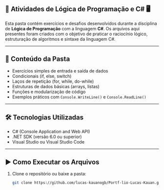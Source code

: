 ## 🧠 Atividades de Lógica de Programação e C# 🖥️

Esta pasta contém exercícios e desafios desenvolvidos durante a disciplina de **Lógica de Programação** com a linguagem **C#**. Os arquivos aqui presentes foram criados com o objetivo de praticar o raciocínio lógico, estruturação de algoritmos e sintaxe da linguagem C#.

---

## 📂 Conteúdo da Pasta

- Exercícios simples de entrada e saída de dados
- Condicionais (if, else, switch)
- Laços de repetição (for, while, do-while)
- Estruturas de dados básicas (arrays, listas)
- Funções e modularização de código
- Exemplos práticos com `Console.WriteLine()` e `Console.ReadLine()`

---

## 🛠️ Tecnologias Utilizadas

- C# (Console Application and Web API)
- .NET SDK (versão 6.0 ou superior)
- Visual Studio ou Visual Studio Code

---

## ▶️ Como Executar os Arquivos

1. Clone o repositório ou baixe a pasta:
   ```bash
   git clone https://github.com/lucas-kauanogb/Portf-lio-Lucas-Kauan.git
